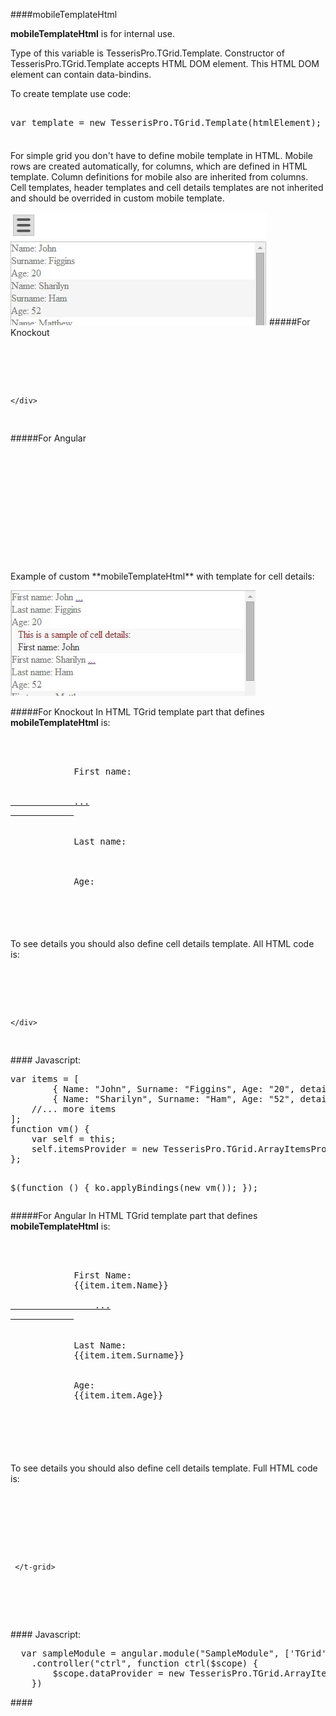 ﻿####mobileTemplateHtml

**mobileTemplateHtml** is for internal use. 

Type of this variable is TesserisPro.TGrid.Template. 
Constructor of TesserisPro.TGrid.Template accepts HTML DOM element. 
This HTML DOM element can contain data-bindins.

To create template use code:
<!--Start the highlighter-->
<pre class="brush: js">

var template = new TesserisPro.TGrid.Template(htmlElement);

</pre>
####
For simple grid you don't have to define mobile template in  HTML. 
Mobile rows are created automatically, for columns, which are defined in HTML template. 
Column definitions for mobile also are inherited from columns. 
Cell templates, header templates and cell details templates are not inherited and should be overrided in custom mobile template.  

![mobileTemplateHtmlGrouping](../Content/images/imagesForDocs/mobileTemplateGrouping.jpg)
#####For Knockout
<pre class="brush: html">
    <div data-bind="tgrid: { provider: itemsProvider, enableGrouping: true, enableCollapsing: true }">
        <script type="text/html">
            <column data-g-member="Name" data-g-group-member="Name"> 
            </column>
            <column data-g-member="Surname" data-g-group-member="Surname">
            </column>
            <column data-g-member="Age" data-g-group-member="Age">
        </script>           
    </div>
</pre>
#####For Angular
<pre class="brush:html">
	<div ng-app="SampleModule"> 
        <div ng-controller="ctrl">
            <t-grid provider="dataProvider" enablegrouping="true" enablecollapsing="true">
                <script type="text/html">
                    <column data-g-member="Name" data-g-group-member="Name">
                    </column>
                    <column data-g-member="Surname" data-g-group-member="Surname">
                    </column>
                    <column data-g-member="Age" data-g-group-member="Age">
                    </column>
                </script>
            </t-grid>
        </div>
    </div>
</pre>
Example of custom **mobileTemplateHtml** with template for cell details:

![mobileTemplateHtml](../Content/images/imagesForDocs/mobileTemplate.jpg)

#####For Knockout
In HTML TGrid template part that defines **mobileTemplateHtml** is:
<pre class="brush:html">
	 <mobile>
		<div>
			<span>First name: </span>
			<span data-bind="text: item.Name"></span>
			<a href data-bind="click: function () { toggleDetailsForCell(0); }, clickBubble: false">
			...
			</a>
			<br />
			<span>Last name: </span>
			<span data-bind="text: item.Surname"></span>
			<br />
			<span>Age: </span>
			<span data-bind="text: item.Age"></span>
		</div>
	</mobile>
</pre>
####
To see details you should also define cell details template. All HTML code is:
<pre class="brush:html">
    <div id="test-knockout" data-bind="tgrid: { provider: itemsProvider}">
        <script type="text/html">
            <column data-g-member="Name"> 
                <celldetail>
                    <div>
                        <div>This is a sample of cell details: </div>
                        <div style="color: #444;" data-bind="text: item.detail_Name"></div>
                    </div>
                </celldetail>
            </column>
            <mobile>
                <div>
                    <span>First name: </span>
                    <span data-bind="text: item.Name"></span>
                    <a data-bind="click: function () { toggleDetailsForCell(0); }, clickBubble: false">
					...
					</a>
                    <br />
                    <span>Last name: </span>
                    <span data-bind="text: item.Surname"></span>
                    <br />
                    <span>Age: </span>
                    <span data-bind="text: item.Age"></span>
                </div>
            </mobile>
        </script>
    </div>
</pre>
####
Javascript:
<pre class="brush:js">
var items = [
        { Name: "John", Surname: "Figgins", Age: "20", detail_Name: "First name:  John"},
        { Name: "Sharilyn", Surname: "Ham", Age: "52", detail_Name: "First name: Sharilyn"}
    //... more items
];
function vm() {
    var self = this;
    self.itemsProvider = new TesserisPro.TGrid.ArrayItemsProvider(items);
};

$(function () {
    ko.applyBindings(new vm());
});
</pre>
#####For Angular
In HTML TGrid template part that defines **mobileTemplateHtml** is:
<pre class="brush:html">
	<mobile>
		<div>
			<span>First Name: </span>
			<span>{{item.item.Name}}</span>
			<a href ng-click="item.toggleDetailsForCell(0, item, items); $event.stopPropagation();">
				...
			</a>
			<br />
			<span>Last Name: </span>
			<span>{{item.item.Surname}}</span>
			<br />
			<span>Age: </span>
			<span>{{item.item.Age}}</span>
			<br />
		</div>       
	</mobile>
</pre>
####
To see details you should also define cell details template. Full HTML code is:
<pre class="brush:html">
<div ng-app="SampleModule"> 
  <div ng-controller="ctrl">
   <t-grid id="test-angular" provider="dataProvider" showdetailsonselection="true">
      <script type="text/html">
         <column data-g-member="Name"> 
            <celldetail>
               <div>
               <div>This is a sample of cell details: </div>
               <div style="color: #444;"> {{item.item.detail_Name}}</div>
               </div>
            </celldetail>
        </column>
        <column data-g-member="Surname">
        </column>
        <column data-g-member="Age">
        </column>
          <mobile>
		   <span>First Name: </span>
		   <span>{{item.item.Name}}</span>
		   <a href ng-click="item.toggleDetailsForCell(0, item, items);$event.stopPropagation();">
		      <div>
		   	...
		   </a>
		   <br />
		   <span>Last Name: </span>
		   <span>{{item.item.Surname}}</span>
		   <br />
		   <span>Age: </span>
		   <span>{{item.item.Age}}</span>
		   <br />
		   </div>       
		  </mobile>
       </script>
     </t-grid>
  </div>
</div>
</pre>
####
Javascript:
<pre class="brush:js">
  var sampleModule = angular.module("SampleModule", ['TGrid'])
    .controller("ctrl", function ctrl($scope) {
        $scope.dataProvider = new TesserisPro.TGrid.ArrayItemsProvider(items);
    })
</pre>
####
<script type="text/javascript">
	SyntaxHighlighter.highlight();
</script>
